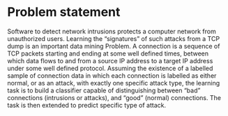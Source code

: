 
# Problem statement
Software to detect network intrusions protects a computer network from unauthorized users. Learning the “signatures” of such attacks from a TCP dump is an important data mining Problem. A connection is a sequence of TCP packets starting and ending at some well defined times, between which data flows to and from a source IP address to a target IP address under some well defined protocol. Assuming the existence of a labelled sample of connection data in which each connection is labelled as either normal, or as an attack, with exactly one specific attack type, the learning task is to build a classifier capable of distinguishing between “bad” connections (intrusions or attacks), and “good” (normal) connections. The task is then extended to predict specific type of attack.
